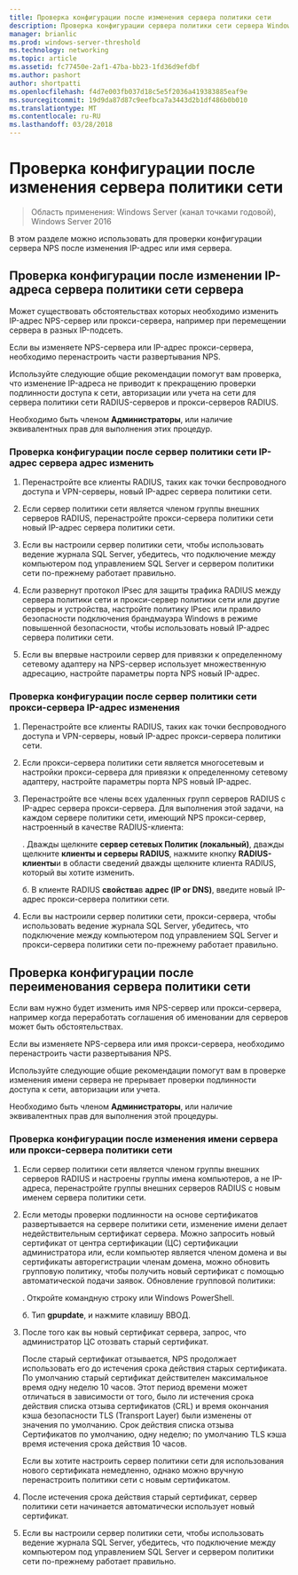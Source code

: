 ```yaml
---
title: Проверка конфигурации после изменения сервера политики сети
description: Проверка конфигурации сервера политики сети сервера Windows Server 2016, после изменения IP-адрес или имя сервера, можно использовать в этом разделе.
manager: brianlic
ms.prod: windows-server-threshold
ms.technology: networking
ms.topic: article
ms.assetid: fc77450e-2af1-47ba-bb23-1fd36d9efdbf
ms.author: pashort
author: shortpatti
ms.openlocfilehash: f4d7e003fb037d18c5e5f2036a419383885eaf9e
ms.sourcegitcommit: 19d9da87d87c9eefbca7a3443d2b1df486b0b010
ms.translationtype: MT
ms.contentlocale: ru-RU
ms.lasthandoff: 03/28/2018
---
```

# <a name="verify-configuration-after-nps-server-changes"></a>Проверка конфигурации после изменения сервера политики сети

>Область применения: Windows Server (канал точками годовой), Windows Server 2016

В этом разделе можно использовать для проверки конфигурации сервера NPS после изменения IP-адрес или имя сервера.

## <a name="verify-configuration-after-an-nps-server-ip-address-change"></a>Проверка конфигурации после изменении IP-адреса сервера политики сети сервера

Может существовать обстоятельствах которых необходимо изменить IP-адрес NPS-сервер или прокси-сервера, например при перемещении сервера в разных IP-подсеть. 

Если вы изменяете NPS-сервера или IP-адрес прокси-сервера, необходимо перенастроить части развертывания NPS. 

Используйте следующие общие рекомендации помогут вам проверка, что изменение IP-адреса не приводит к прекращению проверки подлинности доступа к сети, авторизации или учета на сети для сервера политики сети RADIUS-серверов и прокси-серверов RADIUS.

Необходимо быть членом **Администраторы**, или наличие эквивалентных прав для выполнения этих процедур.

### <a name="to-verify-configuration-after-an-nps-server-ip-address-change"></a>Проверка конфигурации после сервер политики сети IP-адрес сервера адрес изменить

1. Перенастройте все клиенты RADIUS, таких как точки беспроводного доступа и VPN-серверы, новый IP-адрес сервера политики сети.

2. Если сервер политики сети является членом группы внешних серверов RADIUS, перенастройте прокси-сервера политики сети новый IP-адрес сервера политики сети.

3. Если вы настроили сервер политики сети, чтобы использовать ведение журнала SQL Server, убедитесь, что подключение между компьютером под управлением SQL Server и сервером политики сети по-прежнему работает правильно.

4. Если развернут протокол IPsec для защиты трафика RADIUS между сервера политики сети и прокси-сервер политики сети или другие серверы и устройства, настройте политику IPsec или правило безопасности подключения брандмауэра Windows в режиме повышенной безопасности, чтобы использовать новый IP-адрес сервера политики сети.

5. Если вы впервые настроили сервер для привязки к определенному сетевому адаптеру на NPS-сервер использует множественную адресацию, настройте параметры порта NPS новый IP-адрес.

### <a name="to-verify-configuration-after-an-nps-proxy-ip-address-change"></a>Проверка конфигурации после сервер политики сети прокси-сервера IP-адрес изменения

1. Перенастройте все клиенты RADIUS, таких как точки беспроводного доступа и VPN-серверы, новый IP-адрес прокси-сервера политики сети.

2. Если прокси-сервера политики сети является многосетевым и настройки прокси-сервера для привязки к определенному сетевому адаптеру, настройте параметры порта NPS новый IP-адрес.

3. Перенастройте все члены всех удаленных групп серверов RADIUS с IP-адрес сервера прокси-сервера. Для выполнения этой задачи, на каждом сервере политики сети, имеющий NPS прокси-сервер, настроенный в качестве RADIUS-клиента:

    . Дважды щелкните **сервер сетевых Политик (локальный)**, дважды щелкните **клиенты и серверы RADIUS**, нажмите кнопку **RADIUS-клиенты**и в области сведений дважды щелкните клиента RADIUS, который вы хотите изменить.

    б. В клиенте RADIUS **свойства**в **адрес \(IP or DNS\)**, введите новый IP-адрес прокси-сервера политики сети.

4. Если вы настроили сервер политики сети, прокси-сервера, чтобы использовать ведение журнала SQL Server, убедитесь, что подключение между компьютером под управлением SQL Server и прокси-сервера политики сети по-прежнему работает правильно.

## <a name="verify-configuration-after-renaming-an-nps-server"></a>Проверка конфигурации после переименования сервера политики сети

Если вам нужно будет изменить имя NPS-сервер или прокси-сервера, например когда переработать соглашения об именовании для серверов может быть обстоятельствах.

Если вы изменяете NPS-сервера или имя прокси-сервера, необходимо перенастроить части развертывания NPS. 

Используйте следующие общие рекомендации помогут вам в проверке изменения имени сервера не прерывает проверки подлинности доступа к сети, авторизации или учета.

Необходимо быть членом **Администраторы**, или наличие эквивалентных прав для выполнения этой процедуры.

### <a name="to-verify-configuration-after-an-nps-server-or-proxy-name-change"></a>Проверка конфигурации после изменения имени сервера или прокси-сервера политики сети

1. Если сервер политики сети является членом группы внешних серверов RADIUS и настроены группы имена компьютеров, а не IP-адреса, перенастройте группы внешних серверов RADIUS с новым именем сервера политики сети.

2. Если методы проверки подлинности на основе сертификатов развертывается на сервере политики сети, изменение имени делает недействительным сертификат сервера. Можно запросить новый сертификат от центра сертификации (ЦС) сертификации администратора или, если компьютер является членом домена и вы сертификаты авторегистрации членам домена, можно обновить групповую политику, чтобы получить новый сертификат с помощью автоматической подачи заявок. Обновление групповой политики:

    . Откройте командную строку или Windows PowerShell.

    б. Тип **gpupdate**, и нажмите клавишу ВВОД.


3. После того как вы новый сертификат сервера, запрос, что администратор ЦС отозвать старый сертификат. 

     После старый сертификат отзывается, NPS продолжает использовать его до истечения срока действия старых сертификата. По умолчанию старый сертификат действителен максимальное время одну неделю 10 часов. Этот период времени может отличаться в зависимости от того, было ли истечения срока действия списка отзыва сертификатов (CRL) и время окончания кэша безопасности TLS (Transport Layer) были изменены от значения по умолчанию. Срок действия списка отзыва Сертификатов по умолчанию, одну неделю; по умолчанию TLS кэша время истечения срока действия 10 часов. 

     Если вы хотите настроить сервер политики сети для использования нового сертификата немедленно, однако можно вручную перенастроить политики сети с новым сертификатом.

4. После истечения срока действия старый сертификат, сервер политики сети начинается автоматически использует новый сертификат. 

5. Если вы настроили сервер политики сети, чтобы использовать ведение журнала SQL Server, убедитесь, что подключение между компьютером под управлением SQL Server и сервером политики сети по-прежнему работает правильно.

